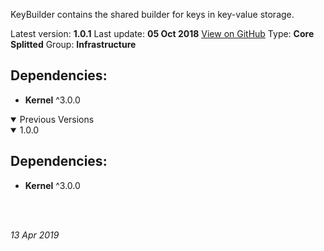 KeyBuilder contains the shared builder for keys in key-value storage.

Latest version: **1.0.1**
Last update: **05 Oct 2018**
[View on GitHub](https://github.com/spryker/key-builder/releases/tag/1.0.1)
Type: **Core Splitted**
Group: **Infrastructure**

## Dependencies:

* **Kernel** ^3.0.0

<details open>
<summary>Previous Versions</summary>


<details open>
<summary>1.0.0</summary>

## Dependencies: 

* **Kernel** ^3.0.0

<br>
</details>


<br>
</details>

_13 Apr 2019_